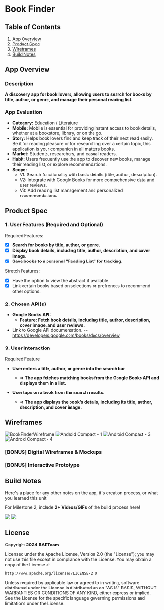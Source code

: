 # **Book Finder**

## Table of Contents

1. [App Overview](#App-Overview)
1. [Product Spec](#Product-Spec)
1. [Wireframes](#Wireframes)
1. [Build Notes](#Build-Notes)

## App Overview

### Description 

**A discovery app for book lovers, allowing users to search for books by title, author, or genre, and manage their personal reading list.**

### App Evaluation

<!-- Evaluation of your app across the following attributes -->

- **Category:** Education / Literature
- **Mobile:** Mobile is essential for providing instant access to book details, whether at a bookstore, library, or on the go.
- **Story:** Helps book lovers find and keep track of their next read easily. Be it for reading pleasure or for researching over a certain topic, this application is your companion in all matters books.
- **Market:** Students, researchers, and casual readers.
- **Habit:**  Users frequently use the app to discover new books, manage their reading list, or explore recommendations.
- **Scope:**
    - V1: Search functionality with basic details (title, author, description).
    - V2: Integrate with Google Books for more comprehensive data and user reviews.
    - V3: Add reading list management and personalized recommendations.
## Product Spec

### 1. User Features (Required and Optional)

Required Features:

- [X] **Search for books by title, author, or genre.**
- [X] **Display book details, including title, author, description, and cover image.**
- [X] **Save books to a personal "Reading List" for tracking.**

Stretch Features:

- [X] Have the option to view the abstract if available.
- [X] Link certain books based on selections or prefrences to recommend other options.

### 2. Chosen API(s)

- **Google Books API:**
  - **Feature: Fetch book details, including title, author, description, cover image, and user reviews.**
- Link to Google API documentation.
--https://developers.google.com/books/docs/overview

### 3. User Interaction

Required Feature

- **User enters a title, author, or genre into the search bar**
  - => **The app fetches matching books from the Google Books API and displays them in a list.**

- **User taps on a book from the search results.**
  - => **The app displays the book’s details, including its title, author, description, and cover image.**


## Wireframes

<!-- Add picture of your hand sketched wireframes in this section -->
![BookFinderWireframe](https://hackmd.io/_uploads/B1CTUJnGke.png)
![Android Compact - 1](https://hackmd.io/_uploads/BJjssbFX1e.png)
![Android Compact - 3](https://hackmd.io/_uploads/HkjsiZFmJe.png)
![Android Compact - 4](https://hackmd.io/_uploads/rJjiiWYX1x.png)



### [BONUS] Digital Wireframes & Mockups

### [BONUS] Interactive Prototype

## Build Notes

Here's a place for any other notes on the app, it's creation 
process, or what you learned this unit!  

For Milestone 2, include **2+ Videos/GIFs** of the build process here!

![](https://i.giphy.com/media/v1.Y2lkPTc5MGI3NjExOHI4NWF6MjhtbHZ3czJiaXRzZXNzbWo1Z3F1dzBtaHZwdGpwOW9hdyZlcD12MV9pbnRlcm5hbF9naWZfYnlfaWQmY3Q9Zw/32MqRiDS0nPJUkr3Ns/giphy.gif) ![](https://i.giphy.com/media/v1.Y2lkPTc5MGI3NjExMjdiZ2h3MjRpMzBmYmZuNjV5Z2FqdWFra3Uxczd2amlqdjg0NnVyciZlcD12MV9pbnRlcm5hbF9naWZfYnlfaWQmY3Q9Zw/ZJiPjzfiynbsLLt0Hk/giphy.gif) 

## License

Copyright **2024** **BARTeam**

Licensed under the Apache License, Version 2.0 (the "License");
you may not use this file except in compliance with the License.
You may obtain a copy of the License at

    http://www.apache.org/licenses/LICENSE-2.0

Unless required by applicable law or agreed to in writing, software
distributed under the License is distributed on an "AS IS" BASIS,
WITHOUT WARRANTIES OR CONDITIONS OF ANY KIND, either express or implied.
See the License for the specific language governing permissions and
limitations under the License.

